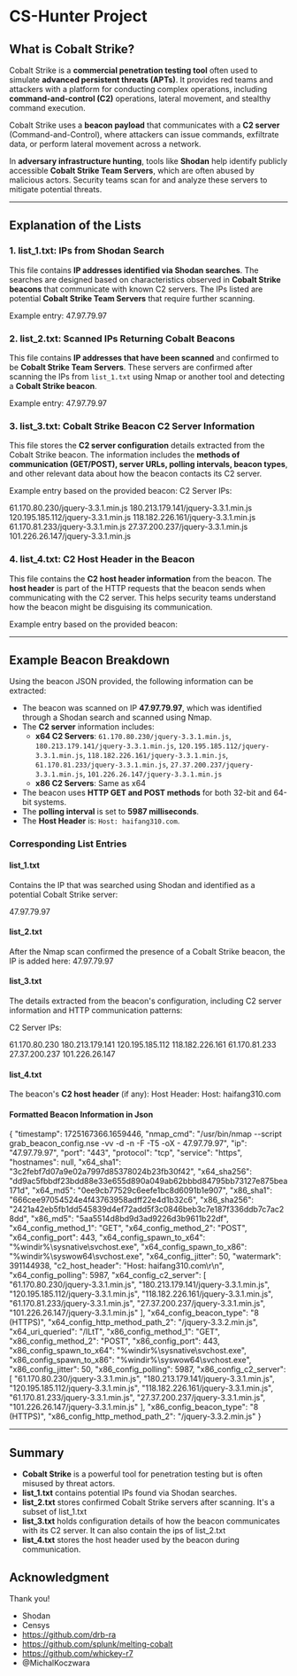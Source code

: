 # CS-Hunter Project

## **What is Cobalt Strike?**

Cobalt Strike is a **commercial penetration testing tool** often used to simulate **advanced persistent threats (APTs)**. It provides red teams and attackers with a platform for conducting complex operations, including **command-and-control (C2)** operations, lateral movement, and stealthy command execution.

Cobalt Strike uses a **beacon payload** that communicates with a **C2 server** (Command-and-Control), where attackers can issue commands, exfiltrate data, or perform lateral movement across a network.

In **adversary infrastructure hunting**, tools like **Shodan** help identify publicly accessible **Cobalt Strike Team Servers**, which are often abused by malicious actors. Security teams scan for and analyze these servers to mitigate potential threats.

---

## **Explanation of the Lists**

### **1. list_1.txt: IPs from Shodan Search**
This file contains **IP addresses identified via Shodan searches**. The searches are designed based on characteristics observed in **Cobalt Strike beacons** that communicate with known C2 servers. The IPs listed are potential **Cobalt Strike Team Servers** that require further scanning.

Example entry:
47.97.79.97


### **2. list_2.txt: Scanned IPs Returning Cobalt Beacons**
This file contains **IP addresses that have been scanned** and confirmed to be **Cobalt Strike Team Servers**. These servers are confirmed after scanning the IPs from `list_1.txt` using Nmap or another tool and detecting a **Cobalt Strike beacon**.

Example entry:
47.97.79.97


### **3. list_3.txt: Cobalt Strike Beacon C2 Server Information**
This file stores the **C2 server configuration** details extracted from the Cobalt Strike beacon. The information includes the **methods of communication (GET/POST), server URLs, polling intervals, beacon types**, and other relevant data about how the beacon contacts its C2 server.

Example entry based on the provided beacon:
C2 Server IPs:

61.170.80.230/jquery-3.3.1.min.js
180.213.179.141/jquery-3.3.1.min.js
120.195.185.112/jquery-3.3.1.min.js
118.182.226.161/jquery-3.3.1.min.js
61.170.81.233/jquery-3.3.1.min.js
27.37.200.237/jquery-3.3.1.min.js
101.226.26.147/jquery-3.3.1.min.js


### **4. list_4.txt: C2 Host Header in the Beacon**
This file contains the **C2 host header information** from the beacon. The **host header** is part of the HTTP requests that the beacon sends when communicating with the C2 server. This helps security teams understand how the beacon might be disguising its communication.

Example entry based on the provided beacon:

---

## **Example Beacon Breakdown**

Using the beacon JSON provided, the following information can be extracted:

- The beacon was scanned on IP **47.97.79.97**, which was identified through a Shodan search and scanned using Nmap.
- The **C2 server** information includes:
  - **x64 C2 Servers**: `61.170.80.230/jquery-3.3.1.min.js`, `180.213.179.141/jquery-3.3.1.min.js`, `120.195.185.112/jquery-3.3.1.min.js`, `118.182.226.161/jquery-3.3.1.min.js`, `61.170.81.233/jquery-3.3.1.min.js`, `27.37.200.237/jquery-3.3.1.min.js`, `101.226.26.147/jquery-3.3.1.min.js`
  - **x86 C2 Servers**: Same as x64
- The beacon uses **HTTP GET and POST methods** for both 32-bit and 64-bit systems.
- The **polling interval** is set to **5987 milliseconds**.
- The **Host Header** is: `Host: haifang310.com`.

### **Corresponding List Entries**

#### **list_1.txt**
Contains the IP that was searched using Shodan and identified as a potential Cobalt Strike server:

47.97.79.97

#### **list_2.txt**
After the Nmap scan confirmed the presence of a Cobalt Strike beacon, the IP is added here:
47.97.79.97


#### **list_3.txt**
The details extracted from the beacon's configuration, including C2 server information and HTTP communication patterns:

C2 Server IPs:

61.170.80.230
180.213.179.141
120.195.185.112
118.182.226.161
61.170.81.233
27.37.200.237
101.226.26.147


#### **list_4.txt**
The beacon's **C2 host header** (if any):
Host Header: Host: haifang310.com


#### Formatted Beacon Information in Json

{
  "timestamp": 1725167366.1659446,
  "nmap_cmd": "/usr/bin/nmap --script grab_beacon_config.nse -vv -d -n -F -T5 -oX - 47.97.79.97",
  "ip": "47.97.79.97",
  "port": "443",
  "protocol": "tcp",
  "service": "https",
  "hostnames": null,
  "x64_sha1": "3c2febf7d07a9e02a7997d85378024b23fb30f42",
  "x64_sha256": "dd9ac5fbbdf23bdd88e33e655d890a049ab62bbbd84795bb73127e875bea171d",
  "x64_md5": "0ee9cb77529c6eefe1bc8d6091b1e907",
  "x86_sha1": "666cee97054524e4f43763958adff22e4d1b32c6",
  "x86_sha256": "2421a42eb5fb1dd545839d4ef72add5f3c0846beb3c7e187f336ddb7c7ac28dd",
  "x86_md5": "5aa5514d8bd9d3ad9226d3b9611b22df",
  "x64_config_method_1": "GET",
  "x64_config_method_2": "POST",
  "x64_config_port": 443,
  "x64_config_spawn_to_x64": "%windir%\\sysnative\\svchost.exe",
  "x64_config_spawn_to_x86": "%windir%\\syswow64\\svchost.exe",
  "x64_config_jitter": 50,
  "watermark": 391144938,
  "c2_host_header": "Host: haifang310.com\r\n",
  "x64_config_polling": 5987,
  "x64_config_c2_server": [
    "61.170.80.230/jquery-3.3.1.min.js",
    "180.213.179.141/jquery-3.3.1.min.js",
    "120.195.185.112/jquery-3.3.1.min.js",
    "118.182.226.161/jquery-3.3.1.min.js",
    "61.170.81.233/jquery-3.3.1.min.js",
    "27.37.200.237/jquery-3.3.1.min.js",
    "101.226.26.147/jquery-3.3.1.min.js"
  ],
  "x64_config_beacon_type": "8 (HTTPS)",
  "x64_config_http_method_path_2": "/jquery-3.3.2.min.js",
  "x64_uri_queried": "/ILtT",
  "x86_config_method_1": "GET",
  "x86_config_method_2": "POST",
  "x86_config_port": 443,
  "x86_config_spawn_to_x64": "%windir%\\sysnative\\svchost.exe",
  "x86_config_spawn_to_x86": "%windir%\\syswow64\\svchost.exe",
  "x86_config_jitter": 50,
  "x86_config_polling": 5987,
  "x86_config_c2_server": [
    "61.170.80.230/jquery-3.3.1.min.js",
    "180.213.179.141/jquery-3.3.1.min.js",
    "120.195.185.112/jquery-3.3.1.min.js",
    "118.182.226.161/jquery-3.3.1.min.js",
    "61.170.81.233/jquery-3.3.1.min.js",
    "27.37.200.237/jquery-3.3.1.min.js",
    "101.226.26.147/jquery-3.3.1.min.js"
  ],
  "x86_config_beacon_type": "8 (HTTPS)",
  "x86_config_http_method_path_2": "/jquery-3.3.2.min.js"
}


---

## **Summary**

- **Cobalt Strike** is a powerful tool for penetration testing but is often misused by threat actors.
- **list_1.txt** contains potential IPs found via Shodan searches. 
- **list_2.txt** stores confirmed Cobalt Strike servers after scanning. It's a subset of list_1.txt
- **list_3.txt** holds configuration details of how the beacon communicates with its C2 server. It can also contain the ips of list_2.txt
- **list_4.txt** stores the host header used by the beacon during communication.



## Acknowledgment
Thank you!

- Shodan
- Censys
- https://github.com/drb-ra
- https://github.com/splunk/melting-cobalt
- https://github.com/whickey-r7
- @MichalKoczwara
